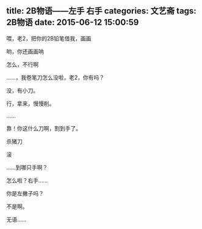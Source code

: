 title: 2B物语——左手 右手
categories: 文艺斋
tags: 2B物语
date: 2015-06-12 15:00:59
---
喂，老2，把你的2B铅笔借我，画画

哟，你还画画呐

怎么，不行啊

……，我卷笔刀怎么没啦，老2，你有吗？

没，有小刀。

行，拿来，慢慢削。

……

靠！你这什么刀啊，割到手了。

杀猪刀

滚

……到哪只手啊？

怎么啦？右手……

你是左撇子吗？

不是啊。

无语……
